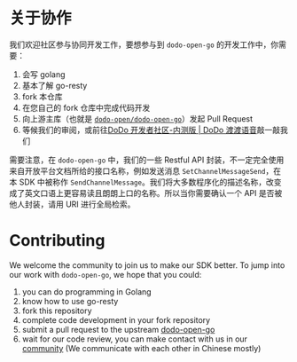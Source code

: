 # 关于协作

我们欢迎社区参与协同开发工作，要想参与到 `dodo-open-go` 的开发工作中，你需要：

1. 会写 golang
2. 基本了解 go-resty
3. fork 本仓库
4. 在您自己的 fork 仓库中完成代码开发
5. 向上游主库（也就是 [`dodo-open/dodo-open-go`](https://github.com/dodo-open/dodo-open-go)）发起 Pull Request
6. 等候我们的审阅，或前往[DoDo 开发者社区-内测版 | DoDo 渡渡语音](https://imdodo.com/s/108015)敲一敲我们

需要注意，在 `dodo-open-go` 中，我们的一些 Restful API 封装，不一定完全使用来自开放平台文档所给的接口名称，例如发送消息 `SetChannelMessageSend`，在本 SDK 中被称作 `SendChannelMessage`。我们将大多数程序化的描述名称，改变成了英文口语上更容易读且朗朗上口的名称。所以当你需要确认一个 API 是否被他人封装，请用 URI 进行全局检索。

# Contributing

We welcome the community to join us to make our SDK better. To jump into our work with `dodo-open-go`, we hope that you could:

1. you can do programming in Golang
2. know how to use go-resty
3. fork this repository
4. complete code development in your fork repository
5. submit a pull request to the upstream [dodo-open-go](https://github.com/dodo-open/dodo-open-go)
6. wait for our code review, you can make contact with us in our [community](https://imdodo.com/s/108015)
(We communicate with each other in Chinese mostly)
